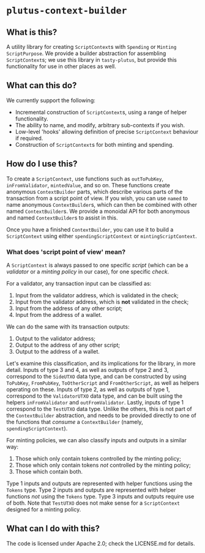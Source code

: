 # `plutus-context-builder`

## What is this?

A utility library for creating `ScriptContext`s with `Spending` or `Minting` 
`ScriptPurpose`. We provide a builder abstraction for assembling 
`ScriptContext`s; we use this library in `tasty-plutus`, but provide this 
functionality for use in other places as well.

## What can this do?

We currently support the following:

* Incremental construction of `ScriptContext`s, using a range of helper
  functionality.
* The ability to name, and modify, arbitrary sub-contexts if you wish.
* Low-level 'hooks' allowing definition of precise `ScriptContext` behaviour if
  required.
* Construction of `ScriptContext`s for both minting and spending.

## How do I use this?

To create a `ScriptContext`, use functions such as `outToPubKey`,
`inFromValidator`, `mintedValue`, and so on. These functions create anonymous
`ContextBuilder` parts, which describe various parts of the transaction from a
script point of view. If you wish, you can use `named` to name anonymous
`ContextBuilder`s, which can then be combined with other named
`ContextBuilder`s. We provide a monoidal API for both anonymous and named
`ContextBuilder`s to assist in this.

Once you have a finished `ContextBuilder`, you can use it to build a
`ScriptContext` using either `spendingScriptContext` or `mintingScriptContext`.

### What does 'script point of view' mean?

A `ScriptContext` is always passed to one specific _script_ (which can be a
_validator_ or a _minting policy_ in our case), for one specific _check_. 

For a validator, any transaction input can be classified as:

1. Input from the validator address, which is validated in the check;
1. Input from the validator address, which is **not** validated in the
   check;
1. Input from the address of any other script;
1. Input from the address of a wallet.

We can do the same with its transaction outputs:

1. Output to the validator address;
1. Output to the address of any other script;
1. Output to the address of a wallet.

Let's examine this classification, and its implications for the library, in more
detail. Inputs of type 3 and 4, as well as outputs of type 2 and 3, correspond
to the `SideUTXO` data type, and can be constructed by using `ToPubKey`,
`FromPubKey`, `ToOtherScript` and `FromOtherScript`, as well as helpers
operating on these. Inputs of type 2, as well as outputs of type 1, correspond
to the `ValidatorUTXO` data type, and can be built using the helpers
`inFromValidator` and `outFromValidator`. Lastly, inputs of type 1 correspond to
the `TestUTXO` data type. Unlike the others, this is not part of the
`ContextBuilder` abstraction, and needs to be provided directly to one of the
functions that _consume_ a `ContextBuilder` (namely, `spendingScriptContext`).

For minting policies, we can also classify inputs and outputs in a similar
way:

1. Those which only contain tokens controlled by the minting policy;
1. Those which only contain tokens _not_ controlled by the minting policy;
1. Those which contain both.

Type 1 inputs and outputs are represented with helper functions using the
`Tokens` type. Type 2 inputs and outputs are represented with helper functions
_not_ using the `Tokens` type. Type 3 inputs and outputs require use of both.
Note that `TestUTXO` does not make sense for a `ScriptContext` designed for a
minting policy.

## What can I do with this?

The code is licensed under Apache 2.0; check the LICENSE.md for details.
